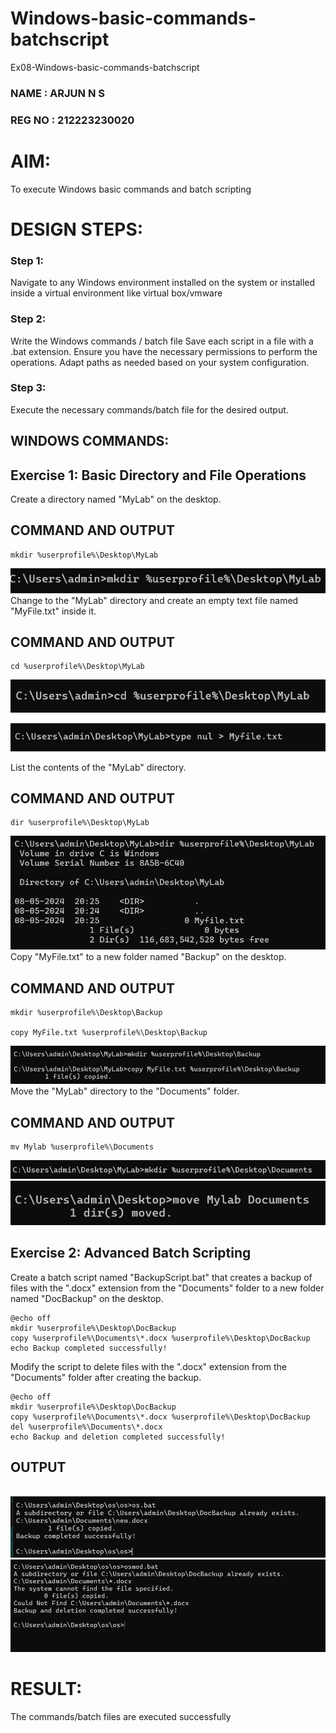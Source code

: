 # Windows-basic-commands-batchscript
Ex08-Windows-basic-commands-batchscript
### NAME : ARJUN N S
### REG NO : 212223230020
# AIM:
To execute Windows basic commands and batch scripting

# DESIGN STEPS:

### Step 1:

Navigate to any Windows environment installed on the system or installed inside a virtual environment like virtual box/vmware 

### Step 2:

Write the Windows commands / batch file
Save each script in a file with a .bat extension.
Ensure you have the necessary permissions to perform the operations.
Adapt paths as needed based on your system configuration.
### Step 3:

Execute the necessary commands/batch file for the desired output. 

## WINDOWS COMMANDS:
## Exercise 1: Basic Directory and File Operations
Create a directory named "MyLab" on the desktop.

## COMMAND AND OUTPUT
```
mkdir %userprofile%\Desktop\MyLab
```
![alt text](m1.png)
Change to the "MyLab" directory and create an empty text file named "MyFile.txt" inside it.
## COMMAND AND OUTPUT
```
cd %userprofile%\Desktop\MyLab
```
![alt text](m2.png)

![alt text](m3.png)


List the contents of the "MyLab" directory.
## COMMAND AND OUTPUT
```
dir %userprofile%\Desktop\MyLab
```
![alt text](m4.png)
Copy "MyFile.txt" to a new folder named "Backup" on the desktop.
## COMMAND AND OUTPUT
```
mkdir %userprofile%\Desktop\Backup

copy MyFile.txt %userprofile%\Desktop\Backup
```
![alt text](m5.png)
Move the "MyLab" directory to the "Documents" folder.

## COMMAND AND OUTPUT
```
mv Mylab %userprofile%\Documents
```
![alt text](m12.png)
![alt text](m7.png)
## Exercise 2: Advanced Batch Scripting
Create a batch script named "BackupScript.bat" that creates a backup of files with the ".docx" extension from the "Documents" folder to a new folder named "DocBackup" on the desktop.
```
@echo off
mkdir %userprofile%\Desktop\DocBackup
copy %userprofile%\Documents\*.docx %userprofile%\Desktop\DocBackup
echo Backup completed successfully!
```
Modify the script to delete files with the ".docx" extension from the "Documents" folder after creating the backup.
```
@echo off
mkdir %userprofile%\Desktop\DocBackup
copy %userprofile%\Documents\*.docx %userprofile%\Desktop\DocBackup
del %userprofile%\Documents\*.docx
echo Backup and deletion completed successfully!
```

## OUTPUT
\
![alt text](m8.png)
![alt text](m9.png)
# RESULT:
The commands/batch files are executed successfully
